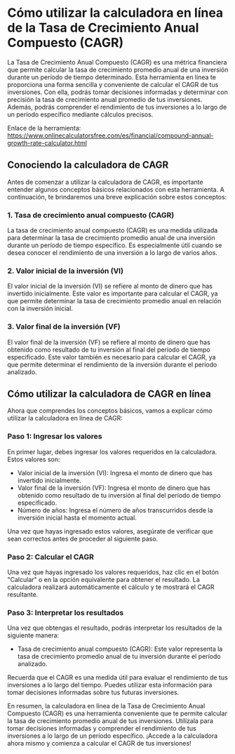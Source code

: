 Cómo utilizar la calculadora en línea de la Tasa de Crecimiento Anual Compuesto (CAGR)
======================================================================================

La Tasa de Crecimiento Anual Compuesto (CAGR) es una métrica financiera que permite calcular la tasa de crecimiento promedio anual de una inversión durante un período de tiempo determinado. Esta herramienta en línea te proporciona una forma sencilla y conveniente de calcular el CAGR de tus inversiones. Con ella, podrás tomar decisiones informadas y determinar con precisión la tasa de crecimiento anual promedio de tus inversiones. Además, podrás comprender el rendimiento de tus inversiones a lo largo de un período específico mediante cálculos precisos.

Enlace de la herramienta: <https://www.onlinecalculatorsfree.com/es/financial/compound-annual-growth-rate-calculator.html>

Conociendo la calculadora de CAGR
---------------------------------

Antes de comenzar a utilizar la calculadora de CAGR, es importante entender algunos conceptos básicos relacionados con esta herramienta. A continuación, te brindaremos una breve explicación sobre estos conceptos:

### 1. Tasa de crecimiento anual compuesto (CAGR)

La tasa de crecimiento anual compuesto (CAGR) es una medida utilizada para determinar la tasa de crecimiento promedio anual de una inversión durante un período de tiempo específico. Es especialmente útil cuando se desea conocer el rendimiento de una inversión a lo largo de varios años.

### 2. Valor inicial de la inversión (VI)

El valor inicial de la inversión (VI) se refiere al monto de dinero que has invertido inicialmente. Este valor es importante para calcular el CAGR, ya que permite determinar la tasa de crecimiento promedio anual en relación con la inversión inicial.

### 3. Valor final de la inversión (VF)

El valor final de la inversión (VF) se refiere al monto de dinero que has obtenido como resultado de tu inversión al final del período de tiempo especificado. Este valor también es necesario para calcular el CAGR, ya que permite determinar el rendimiento de la inversión durante el período analizado.

Cómo utilizar la calculadora de CAGR en línea
---------------------------------------------

Ahora que comprendes los conceptos básicos, vamos a explicar cómo utilizar la calculadora en línea de CAGR:

### Paso 1: Ingresar los valores

En primer lugar, debes ingresar los valores requeridos en la calculadora. Estos valores son:

- Valor inicial de la inversión (VI): Ingresa el monto de dinero que has invertido inicialmente.
- Valor final de la inversión (VF): Ingresa el monto de dinero que has obtenido como resultado de tu inversión al final del período de tiempo especificado.
- Número de años: Ingresa el número de años transcurridos desde la inversión inicial hasta el momento actual.

Una vez que hayas ingresado estos valores, asegúrate de verificar que sean correctos antes de proceder al siguiente paso.

### Paso 2: Calcular el CAGR

Una vez que hayas ingresado los valores requeridos, haz clic en el botón "Calcular" o en la opción equivalente para obtener el resultado. La calculadora realizará automáticamente el cálculo y te mostrará el CAGR resultante.

### Paso 3: Interpretar los resultados

Una vez que obtengas el resultado, podrás interpretar los resultados de la siguiente manera:

- Tasa de crecimiento anual compuesto (CAGR): Este valor representa la tasa de crecimiento promedio anual de tu inversión durante el período analizado.

Recuerda que el CAGR es una medida útil para evaluar el rendimiento de tus inversiones a lo largo del tiempo. Puedes utilizar esta información para tomar decisiones informadas sobre tus futuras inversiones.

En resumen, la calculadora en línea de la Tasa de Crecimiento Anual Compuesto (CAGR) es una herramienta conveniente que te permite calcular la tasa de crecimiento promedio anual de tus inversiones. Utilízala para tomar decisiones informadas y comprender el rendimiento de tus inversiones a lo largo de un período específico. ¡Accede a la calculadora ahora mismo y comienza a calcular el CAGR de tus inversiones!